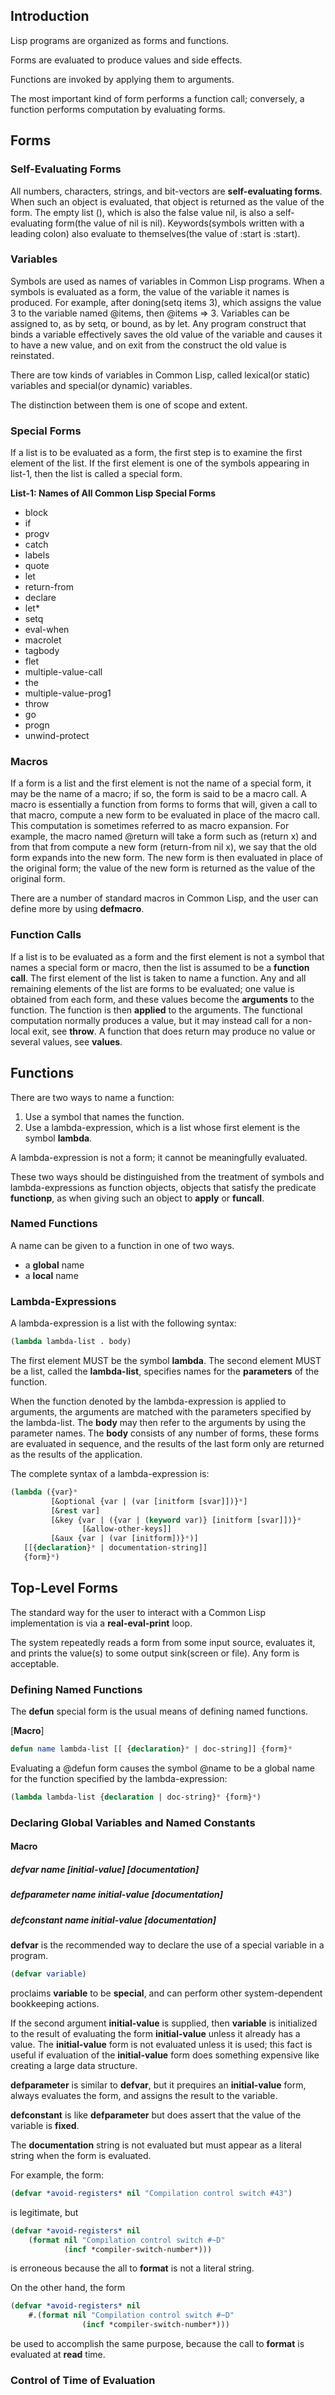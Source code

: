 

## Introduction

Lisp programs are organized as forms and functions.

Forms are evaluated to produce values and side effects.

Functions are invoked by applying them to arguments.

The most important kind of form performs a function call; conversely, a function
performs computation by evaluating forms.


## Forms

### Self-Evaluating Forms
All numbers, characters, strings, and bit-vectors are **self-evaluating forms**.
When such an object is evaluated, that object is returned as the value of the form.
The empty list (), which is also the false value nil, is also a self-evaluating form(the 
value of nil is nil).
Keywords(symbols written with a leading colon) also evaluate to themselves(the value of 
:start is :start).


### Variables
Symbols are used as names of variables in Common Lisp programs.
When a symbols is evaluated as a form, the value of the variable it names is produced.
For example, after doning(setq items 3), which assigns the value 3 to the variable named
@items, then @items => 3.
Variables can be assigned to, as by setq, or bound, as by let.
Any program construct that binds a variable effectively saves the old value of the 
variable and causes it to have a new value, and on exit from the construct the old value
is reinstated.

There are tow kinds of variables in Common Lisp, called lexical(or static) variables and
special(or dynamic) variables.

The distinction between them is one of scope and extent.


### Special Forms

If a list is to be evaluated as a form, the first step is to examine the first element
of the list. If the first element is one of the symbols appearing in list-1, then the
list is called a special form.

**List-1: Names of All Common Lisp Special Forms**
- block
- if
- progv
- catch
- labels
- quote
- let
- return-from
- declare
- let*
- setq
- eval-when
- macrolet
- tagbody
- flet
- multiple-value-call
- the
- multiple-value-prog1
- throw
- go
- progn
- unwind-protect


### Macros

If a form is a list and the first element is not the name of a special form, it may be
the name of a macro; if so, the form is said to be a macro call.
A macro is essentially a function from forms to forms that will, given a call to that
macro, compute a new form to be evaluated in place of the macro call.
This computation is sometimes referred to as macro expansion. 
For example, the macro named @return will take a form such as (return x) and from that
from compute a new form (return-from nil x), we say that the old form expands into the
new form. The new form is then evaluated in place of the original form; the value of the
new form is returned as the value of the original form.

There are a number of standard macros in Common Lisp, and the user can define more by
using **defmacro**.


### Function Calls

If a list is to be evaluated as a form and the first element is not a symbol that names
a special form or macro, then the list is assumed to be a **function call**.
The first element of the list is taken to name a function.
Any and all remaining elements of the list are forms to be evaluated; one value is 
obtained from each form, and these values become the **arguments** to the function.
The function is then **applied** to the arguments. 
The functional computation normally produces a value, but it may instead call for 
a non-local exit, see **throw**.
A function that does return may produce no value or several values, see **values**.


## Functions
There are two ways to name a function:
1. Use a symbol that names the function.
2. Use a lambda-expression, which is a list whose first element is the symbol **lambda**.

A lambda-expression is not a form; it cannot be meaningfully evaluated.

These two ways should be distinguished from the treatment of symbols and lambda-expressions
as function objects, objects that satisfy the predicate **functionp**, as when giving such
an object to **apply** or **funcall**.


### Named Functions

A name can be given to a function in one of two ways.
- a **global** name
- a **local** name


### Lambda-Expressions

A lambda-expression is a list with the following syntax:

```lisp
(lambda lambda-list . body)
```

The first element MUST be the symbol **lambda**.
The second element MUST be a list, called the **lambda-list**, specifies names for the
**parameters** of the function.

When the function denoted by the lambda-expression is applied to arguments, the arguments
are matched with the parameters specified by the lambda-list.
The **body** may then refer to the arguments by using the parameter names.
The **body** consists of any number of forms, these forms are evaluated in sequence, and
the results of the last form only are returned as the results of the application.

The complete syntax of a lambda-expression is:

```lisp
(lambda ({var}*
         [&optional {var | (var [initform [svar]])}*]
         [&rest var]
         [&key {var | ({var | (keyword var)} [initform [svar]])}*
                [&allow-other-keys]]
         [&aux {var | (var [initform])}*)]
   [[{declaration}* | documentation-string]]
   {form}*)
```
   
   



## Top-Level Forms

The standard way for the user to interact with a Common Lisp implementation is via a 
**real-eval-print** loop.

The system repeatedly reads a form from some input source, evaluates it, and prints the
value(s) to some output sink(screen or file). Any form is acceptable.

### Defining Named Functions

The **defun** special form is the usual means of defining named functions.

[**Macro**]
```lisp
defun name lambda-list [[ {declaration}* | doc-string]] {form}*
```

Evaluating a @defun form causes the symbol @name to be a global name for the function
specified by the lambda-expression:

 ```lisp
 (lambda lambda-list {declaration | doc-string}* {form}*)
 ```

### Declaring Global Variables and Named Constants

#### Macro
##### defvar name [initial-value] [documentation]
##### defparameter name initial-value [documentation]
##### defconstant name initial-value [documentation]
**defvar** is the recommended way to declare the use of a special variable in a program.

```lisp
(defvar variable)
```
proclaims **variable** to be **special**, and can perform other system-dependent bookkeeping
actions.

If the second argument **initial-value** is supplied, then **variable** is initialized to
the result of evaluating the form **initial-value** unless it already has a value.
The **initial-value** form is not evaluated unless it is used; this fact is useful if 
evaluation of the **initial-value** form does something expensive like creating a large
data structure.

**defparameter** is similar to **defvar**, but it prequires an **initial-value** form,
always evaluates the form, and assigns the result to the variable.

**defconstant** is like **defparameter** but does assert that the value of the variable
is **fixed**.

The **documentation** string is not evaluated but must appear as a literal string when 
the form is evaluated.

For example, the form:

```lisp
(defvar *avoid-registers* nil "Compilation control switch #43")
```
is legitimate, but

```lisp
(defvar *avoid-registers* nil
	(format nil "Compilation control switch #~D"
			(incf *compiler-switch-number*)))
```
is erroneous because the all to **format** is not a literal string.

On the other hand, the form

```lisp
(defvar *avoid-registers* nil
	#.(format nil "Compilation control switch #~D"
				(incf *compiler-switch-number*)))
```
be used to accomplish the same purpose, because the call to **format** is evaluated at
**read** time.


### Control of Time of Evaluation



